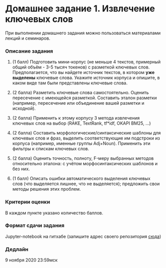 # Домашнее задание 1. Извлечение ключевых слов

При выполнении домашнего задания можно пользоваться материалами лекций и семинаров.

### Описание задания

1. (1 балл) Подготовить мини-корпус (не меньше 4 текстов, примерный общий объём - 3-5 тысяч токенов) с разметкой ключевых слов. 
Предполагается, что вы найдете источник текстов, в котором **уже выделены** ключевые слова.
Укажите источник корпуса и опишите, в каком виде там были представлены ключевые слова.

2. (2 балла) Разметить ключевые слова самостоятельно. Оценить пересечение с имеющейся разметкой.
Составить эталон разметки (например, пересечение или объединение вашей разметки и исходной).

3. (2 балла) Применить к этому корпусу 3 метода извлечения ключевых слов на выбор (RAKE, TextRank, tf*idf, OKAPI BM25, ...)

4. (2 балла) Составить морфологические/синтаксические шаблоны для ключевых слов и фраз, выделить соответствующие им подстроки из корпуса (например, именные группы Adj+Noun).
Применить эти фильтры к спискам ключевых слов.

4. (2  балла) Оценить точность, полноту, F-меру выбранных методов относительно эталона:
с учётом морфосинтаксических шаблонов и без них.

5. (1 балл) Описать ошибки автоматического выделения ключевых слов (что выделяется лишнее, что не выделяется);
предложить свои методы решения этих проблем.

### Критерии оценки

В каждом пункте указано количество баллов.

### Формат сдачи задания

Jupyter-notebook на гитхабе (запишите адрес своего репозитория [сюда](https://docs.google.com/forms/d/e/1FAIpQLSfvoxiOKm9jnHO6v_ivGOeA3TKBT7Hg7bQlHa56MuALeMIcvQ/viewform?usp=sf_link))

### Дедлайн

9 ноября 2020 23:59мск
